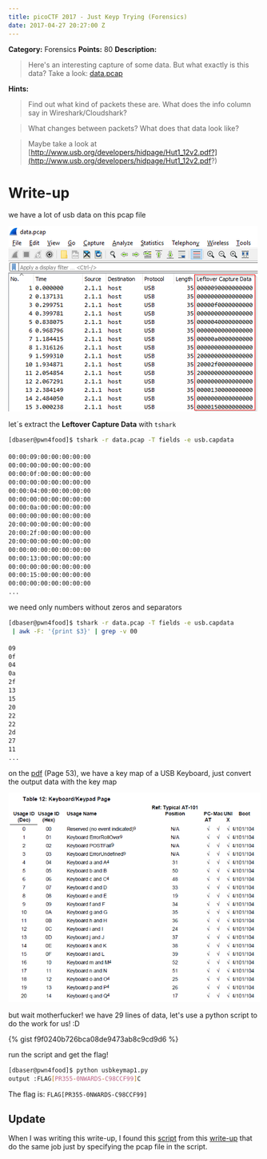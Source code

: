 ```yaml
---
title: picoCTF 2017 - Just Keyp Trying (Forensics)
date: 2017-04-27 20:27:00 Z
---
```


**Category:** Forensics
**Points:** 80
**Description:**

> Here's an interesting capture of some data. But what exactly is this data? Take a look: [data.pcap](https://github.com/dbaser/CTF-Write-ups/blob/master/picoCTF-2017/for80-just_keyp_trying/data.pcap)

**Hints:**

> Find out what kind of packets these are. What does the info column say in Wireshark/Cloudshark?

> What changes between packets? What does that data look like?

> Maybe take a look at [http://www.usb.org/developers/hidpage/Hut1_12v2.pdf?](http://www.usb.org/developers/hidpage/Hut1_12v2.pdf?)

# Write-up

we have a lot of usb data on this pcap file

![wireshark](https://raw.githubusercontent.com/dbaser/CTF-Write-ups/master/picoCTF-2017/for80-just_keyp_trying/for80-just_keyp_trying-01.png)

let´s extract the **Leftover Capture Data** with `tshark`

```bash
[dbaser@pwn4food]$ tshark -r data.pcap -T fields -e usb.capdata

00:00:09:00:00:00:00:00
00:00:00:00:00:00:00:00
00:00:0f:00:00:00:00:00
00:00:00:00:00:00:00:00
00:00:04:00:00:00:00:00
00:00:00:00:00:00:00:00
00:00:0a:00:00:00:00:00
00:00:00:00:00:00:00:00
20:00:00:00:00:00:00:00
20:00:2f:00:00:00:00:00
20:00:00:00:00:00:00:00
00:00:00:00:00:00:00:00
00:00:13:00:00:00:00:00
00:00:00:00:00:00:00:00
00:00:15:00:00:00:00:00
00:00:00:00:00:00:00:00
...
```    

we need only numbers without zeros and separators

```bash
[dbaser@pwn4food]$ tshark -r data.pcap -T fields -e usb.capdata
 | awk -F: '{print $3}' | grep -v 00 

09
0f
04
0a
2f
13
15
20
22
22
2d
27
11
...
```   

on the [pdf](http://www.usb.org/developers/hidpage/Hut1_12v2.pdf?) (Page 53), we have a key map of a USB Keyboard, just convert the output data with the key map

![keymap](https://raw.githubusercontent.com/dbaser/CTF-Write-ups/master/picoCTF-2017/for80-just_keyp_trying/for80-just_keyp_trying-02.png)

but wait motherfucker! we have 29 lines of data, let's use a python script to do the work for us! :D

{% gist f9f0240b726bca08de9473ab8c9cd9d6 %}

run the script and get the flag!

```bash
[dbaser@pwn4food]$ python usbkeymap1.py
output :FLAG[PR355-0NWARDS-C98CCF99]C
```   
The flag is: `FLAG[PR355-0NWARDS-C98CCF99]`

## Update

When I was writing this write-up, I found this [script](https://github.com/dbaser/CTF-Write-ups/blob/master/picoCTF-2017/for80-just_keyp_trying/usbkeymap2.py) from this [write-up](https://webstersprodigy.net/2012/11/09/csaw-2012-quals-tutorialwriteup/) that do the same job just by specifying the pcap file in the script.